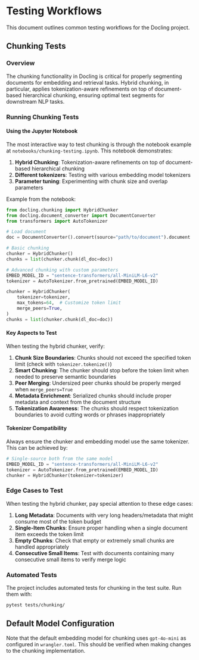 # Testing Workflows

This document outlines common testing workflows for the Docling project.

## Chunking Tests

### Overview

The chunking functionality in Docling is critical for properly segmenting documents for embedding and retrieval tasks. Hybrid chunking, in particular, applies tokenization-aware refinements on top of document-based hierarchical chunking, ensuring optimal text segments for downstream NLP tasks.

### Running Chunking Tests

#### Using the Jupyter Notebook

The most interactive way to test chunking is through the notebook example at `notebooks/chunking-testing.ipynb`. This notebook demonstrates:

1. **Hybrid Chunking**: Tokenization-aware refinements on top of document-based hierarchical chunking
2. **Different tokenizers**: Testing with various embedding model tokenizers
3. **Parameter tuning**: Experimenting with chunk size and overlap parameters

Example from the notebook:

```python
from docling.chunking import HybridChunker
from docling.document_converter import DocumentConverter
from transformers import AutoTokenizer

# Load document
doc = DocumentConverter().convert(source="path/to/document").document

# Basic chunking
chunker = HybridChunker()
chunks = list(chunker.chunk(dl_doc=doc))

# Advanced chunking with custom parameters
EMBED_MODEL_ID = "sentence-transformers/all-MiniLM-L6-v2"
tokenizer = AutoTokenizer.from_pretrained(EMBED_MODEL_ID)

chunker = HybridChunker(
    tokenizer=tokenizer,
    max_tokens=64,  # Customize token limit
    merge_peers=True,
)
chunks = list(chunker.chunk(dl_doc=doc))
```

#### Key Aspects to Test

When testing the hybrid chunker, verify:

1. **Chunk Size Boundaries**: Chunks should not exceed the specified token limit (check with `tokenizer.tokenize()`)
2. **Smart Chunking**: The chunker should stop before the token limit when needed to preserve semantic boundaries
3. **Peer Merging**: Undersized peer chunks should be properly merged when `merge_peers=True`
4. **Metadata Enrichment**: Serialized chunks should include proper metadata and context from the document structure
5. **Tokenization Awareness**: The chunks should respect tokenization boundaries to avoid cutting words or phrases inappropriately

#### Tokenizer Compatibility

Always ensure the chunker and embedding model use the same tokenizer. This can be achieved by:

```python
# Single-source both from the same model
EMBED_MODEL_ID = "sentence-transformers/all-MiniLM-L6-v2"
tokenizer = AutoTokenizer.from_pretrained(EMBED_MODEL_ID)
chunker = HybridChunker(tokenizer=tokenizer)
```

### Edge Cases to Test

When testing the hybrid chunker, pay special attention to these edge cases:

1. **Long Metadata**: Documents with very long headers/metadata that might consume most of the token budget
2. **Single-Item Chunks**: Ensure proper handling when a single document item exceeds the token limit
3. **Empty Chunks**: Check that empty or extremely small chunks are handled appropriately
4. **Consecutive Small Items**: Test with documents containing many consecutive small items to verify merge logic

### Automated Tests

The project includes automated tests for chunking in the test suite. Run them with:

```bash
pytest tests/chunking/
```

## Default Model Configuration

Note that the default embedding model for chunking uses `gpt-4o-mini` as configured in `wrangler.toml`. This should be verified when making changes to the chunking implementation.

